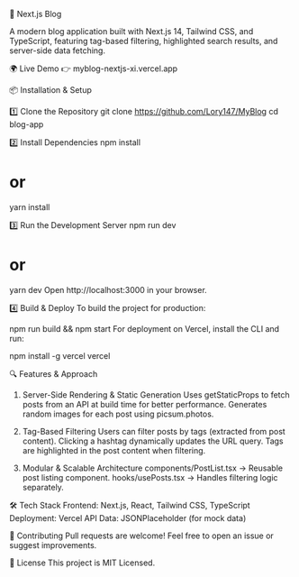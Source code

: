 🚀 Next.js Blog

A modern blog application built with Next.js 14, Tailwind CSS, and TypeScript, featuring tag-based filtering, highlighted search results, and server-side data fetching.

🌍 Live Demo
👉 myblog-nextjs-xi.vercel.app

📦 Installation & Setup

1️⃣ Clone the Repository
git clone https://github.com/Lory147/MyBlog
cd blog-app

2️⃣ Install Dependencies
npm install

# or

yarn install

3️⃣ Run the Development Server
npm run dev

# or

yarn dev
Open http://localhost:3000 in your browser.

4️⃣ Build & Deploy
To build the project for production:

npm run build && npm start
For deployment on Vercel, install the CLI and run:

npm install -g vercel
vercel

🔍 Features & Approach

1. Server-Side Rendering & Static Generation
   Uses getStaticProps to fetch posts from an API at build time for better performance.
   Generates random images for each post using picsum.photos.

2. Tag-Based Filtering
   Users can filter posts by tags (extracted from post content).
   Clicking a hashtag dynamically updates the URL query.
   Tags are highlighted in the post content when filtering.

3. Modular & Scalable Architecture
   components/PostList.tsx → Reusable post listing component.
   hooks/usePosts.tsx → Handles filtering logic separately.

🛠️ Tech Stack
Frontend: Next.js, React, Tailwind CSS, TypeScript
Deployment: Vercel
API Data: JSONPlaceholder (for mock data)

👥 Contributing
Pull requests are welcome! Feel free to open an issue or suggest improvements.

📄 License
This project is MIT Licensed.
